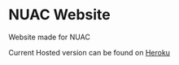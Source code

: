 # NUAC Website

Website made for NUAC

Current Hosted version can be found on [Heroku](https://nuac-website.herokuapp.com/)
